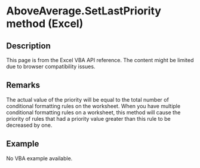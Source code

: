 # AboveAverage.SetLastPriority method (Excel)

## Description
This page is from the Excel VBA API reference. The content might be limited due to browser compatibility issues.

## Remarks
The actual value of the priority will be equal to the total number of conditional formatting rules on the worksheet. When you have multiple conditional formatting rules on a worksheet, this method will cause the priority of rules that had a priority value greater than this rule to be decreased by one.

## Example
No VBA example available.
